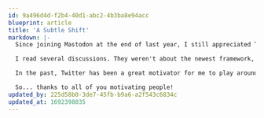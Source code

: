 ```yaml
---
id: 9a496d4d-f2b4-40d1-abc2-4b3ba8e94acc
blueprint: article
title: 'A Subtle Shift'
markdown: |-
  Since joining Mastodon at the end of last year, I still appreciated Twitter as a way to keep up with news and trends in the web community. While I still miss especially a lot of Laravel people, something changed for me this week:

  I read several discussions. They weren't about the newest framework, the most powerful feature or the smartest algorithm. They weren't even all very friendly. But they were full of valuable perspectives from experienced people sharing their reasoned thoughts in more than 160 characters.

  In the past, Twitter has been a great motivator for me to play around, learn, and gain knowledge. But this week, Mastodon did so much more: It made me think and reflect.

  So... thanks to all of you motivating people!
updated_by: 225d58b0-3de7-45fb-b9a6-a2f543c6834c
updated_at: 1692398035
---
```

